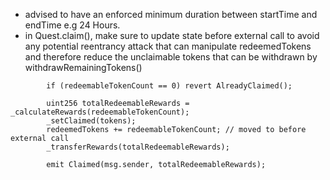 - advised to have an enforced minimum duration between startTime and endTime e.g 24 Hours.
- in Quest.claim(), make sure to update state before external call to avoid any potential reentrancy attack that can manipulate redeemedTokens and therefore reduce the unclaimable tokens that can be withdrawn by withdrawRemainingTokens() 

```
        if (redeemableTokenCount == 0) revert AlreadyClaimed();

        uint256 totalRedeemableRewards = _calculateRewards(redeemableTokenCount);
        _setClaimed(tokens);
        redeemedTokens += redeemableTokenCount; // moved to before external call
        _transferRewards(totalRedeemableRewards);

        emit Claimed(msg.sender, totalRedeemableRewards);
```